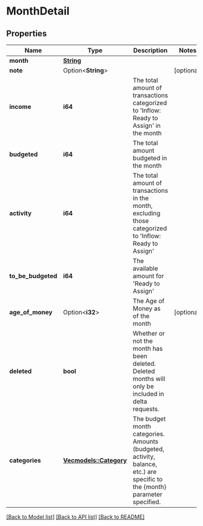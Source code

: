 # MonthDetail

## Properties

Name | Type | Description | Notes
------------ | ------------- | ------------- | -------------
**month** | [**String**](string.md) |  | 
**note** | Option<**String**> |  | [optional]
**income** | **i64** | The total amount of transactions categorized to 'Inflow: Ready to Assign' in the month | 
**budgeted** | **i64** | The total amount budgeted in the month | 
**activity** | **i64** | The total amount of transactions in the month, excluding those categorized to 'Inflow: Ready to Assign' | 
**to_be_budgeted** | **i64** | The available amount for 'Ready to Assign' | 
**age_of_money** | Option<**i32**> | The Age of Money as of the month | [optional]
**deleted** | **bool** | Whether or not the month has been deleted.  Deleted months will only be included in delta requests. | 
**categories** | [**Vec<models::Category>**](Category.md) | The budget month categories.  Amounts (budgeted, activity, balance, etc.) are specific to the {month} parameter specified. | 

[[Back to Model list]](../README.md#documentation-for-models) [[Back to API list]](../README.md#documentation-for-api-endpoints) [[Back to README]](../README.md)


